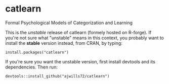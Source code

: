 # catlearn
Formal Psychological Models of Categorization and Learning

This is the _unstable_ release of catlearn (formely hosted on R-forge). If you're not sure what "unstable" means in this context, 
you probably want to install the **stable** version instead, from CRAN, by typing:

`install.packages("catlearn")`

If you're sure you want the unstable version, first install devtools and its dependencies. Then run:

`devtools::install_github("ajwills72/catlearn")`

